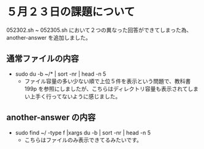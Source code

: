 # ５月２３日の課題について

052302.sh ~ 052305.sh において２つの異なった回答ができてしまった為、another-answer を追加しました。

## 通常ファイルの内容

- sudo du -b ~/* | sort -nr | head -n 5 
  - ファイル容量の多い少ない順で上位５件を表示という問題で、教科書199p を参照にしましたが、こちらはディレクトリ容量も表示されてしまい上手く行ってないように感じました。

## another-answer の内容

- sudo find ~/ -type f |xargs du -b | sort -nr | head -n 5
  - こちらはファイルのみ表示できてるみたいです。
